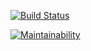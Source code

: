 [![Build Status](https://travis-ci.org/your-id/your-repo.svg?branch=master)](https://travis-ci.org/your-id/your-repo)

[![Maintainability](https://api.codeclimate.com/v1/badges/3895247169f4559fbc92/maintainability)](https://codeclimate.com/github/ElCabrino/SwengProject/maintainability)
